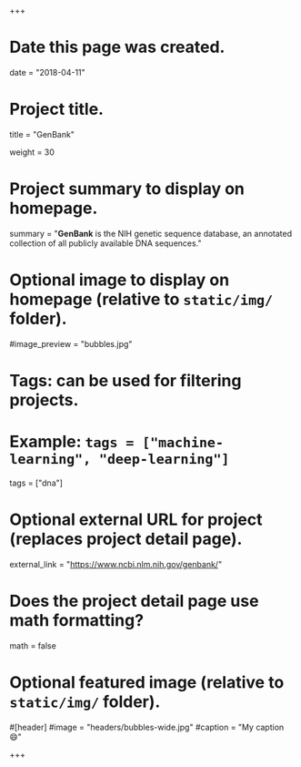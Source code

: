+++
# Date this page was created.
date = "2018-04-11"

# Project title.
title = "GenBank"

weight = 30
# Project summary to display on homepage.
summary = "**GenBank** is the NIH genetic sequence database, an annotated collection of all publicly available DNA sequences."

# Optional image to display on homepage (relative to `static/img/` folder).
#image_preview = "bubbles.jpg"

# Tags: can be used for filtering projects.
# Example: `tags = ["machine-learning", "deep-learning"]`
tags = ["dna"]

# Optional external URL for project (replaces project detail page).
external_link = "https://www.ncbi.nlm.nih.gov/genbank/"

# Does the project detail page use math formatting?
math = false

# Optional featured image (relative to `static/img/` folder).
#[header]
#image = "headers/bubbles-wide.jpg"
#caption = "My caption :smile:"


+++
